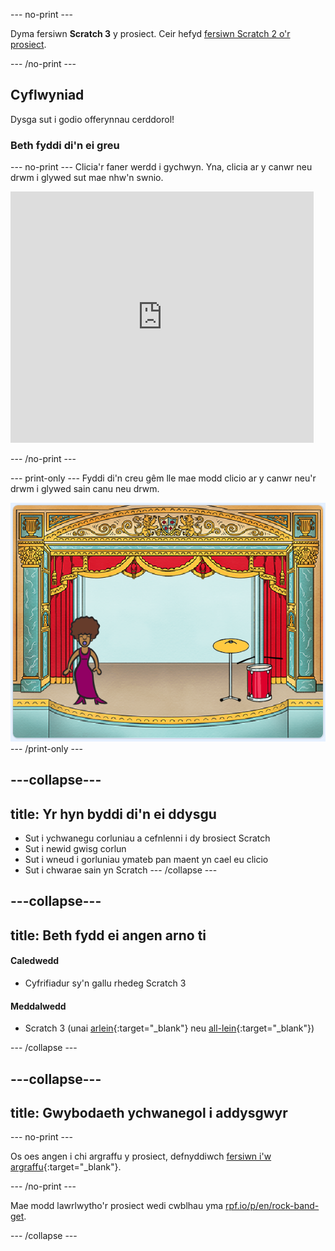 \--- no-print \---

Dyma fersiwn **Scratch 3** y prosiect. Ceir hefyd [fersiwn Scratch 2 o'r prosiect](https://projects.raspberrypi.org/en/projects/rock-band-scratch2).

\--- /no-print \---

## Cyflwyniad

Dysga sut i godio offerynnau cerddorol!

### Beth fyddi di'n ei greu

\--- no-print \--- Clicia'r faner werdd i gychwyn. Yna, clicia ar y canwr neu drwm i glywed sut mae nhw'n swnio.

<div class="scratch-preview">
  <iframe allowtransparency="true" width="485" height="402" src="https://scratch.mit.edu/projects/embed/276872220/?autostart=false" frameborder="0" scrolling="no"></iframe>
</div>

\--- /no-print \---

\--- print-only \--- Fyddi di'n creu gêm lle mae modd clicio ar y canwr neu'r drwm i glywed sain canu neu drwm.

![sgrînlun gêm](images/demo.png) \--- /print-only \---

## \---collapse\---

## title: Yr hyn byddi di'n ei ddysgu

+ Sut i ychwanegu corluniau a cefnlenni i dy brosiect Scratch
+ Sut i newid gwisg corlun
+ Sut i wneud i gorluniau ymateb pan maent yn cael eu clicio
+ Sut i chwarae sain yn Scratch \--- /collapse \---

## \---collapse\---

## title: Beth fydd ei angen arno ti

#### Caledwedd

+ Cyfrifiadur sy'n gallu rhedeg Scratch 3

#### Meddalwedd

+ Scratch 3 (unai [arlein](http://rpf.io/scratchon){:target="_blank"} neu [all-lein](http://rpf.io/scratchoff){:target="_blank"})

\--- /collapse \---

## \---collapse\---

## title: Gwybodaeth ychwanegol i addysgwyr

\--- no-print \---

Os oes angen i chi argraffu y prosiect, defnyddiwch [fersiwn i'w argraffu](https://projects.raspberrypi.org/en/projects/rock-band/print){:target="_blank"}.

\--- /no-print \---

Mae modd lawrlwytho'r prosiect wedi cwblhau yma [rpf.io/p/en/rock-band-get](http://rpf.io/p/en/rock-band-get).

\--- /collapse \---